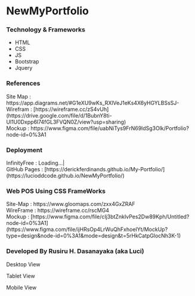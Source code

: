 # NewMyPortfolio
<h3>Technology & Frameworks</h3>

<ul>
  <li>HTML</li>
  <li>CSS</li>
  <li>JS</li>
  <li>Bootstrap</li>
  <li>Jquery</li>
</ul>
<h3>References</h3>
Site Map : https://app.diagrams.net/#G1eXU9wKs_RXlVeJ1eKs4X6yHGYLBSsSJ- <br>
Wirefram : [https://wireframe.cc/zS4vUh](https://drive.google.com/file/d/1BubnY8ti-Ul1U0Dxpp6l74fGL3FVQN0Z/view?usp=sharing)<br>
Mockup : https://www.figma.com/file/uabNiTys9FrN69ldSg3Olk/Portfolio?node-id=0%3A1

<h3>Deployment</h3>
InfinityFree : Loading...| <br>
GitHub Pages : [https://derickferdinands.github.io/My-Portfolio/](https://lucioddcode.github.io/NewMyPortfolio/) <br>

<h3> Web POS Using CSS FrameWorks</h3>
 Site-Map : https://www.gloomaps.com/zxx4GxZRAF <br>
 WireFrame : https://wireframe.cc/rscMG4 <br>
 Mockup : [https://www.figma.com/file/cIj3btZnkIvPes2Dw89Kph/Untitled?node-id=0%3A1](https://www.figma.com/file/ijHRsOp4LrWuQhFxhoeIYt/MockUp?type=design&node-id=0%3A1&mode=design&t=5rHkCatpGlocNh3K-1) <br>
<h3>Developed By Rusiru H. Dasanayaka (aka Luci)</h3>

Desktop View



Tablet View



Mobile View


